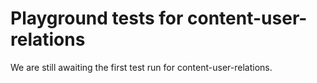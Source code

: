 # Playground tests for content-user-relations
We are still awaiting the first test run for content-user-relations.
